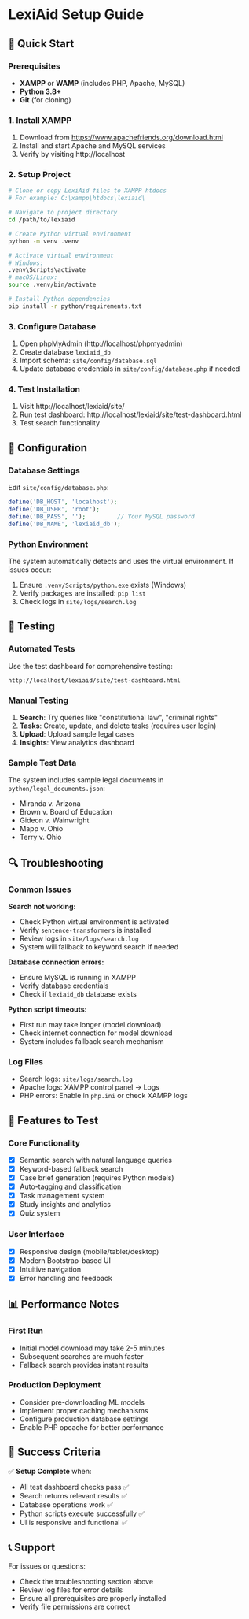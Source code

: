 # LexiAid Setup Guide

## 🚀 Quick Start

### Prerequisites
- **XAMPP** or **WAMP** (includes PHP, Apache, MySQL)
- **Python 3.8+** 
- **Git** (for cloning)

### 1. Install XAMPP
1. Download from https://www.apachefriends.org/download.html
2. Install and start Apache and MySQL services
3. Verify by visiting http://localhost

### 2. Setup Project
```bash
# Clone or copy LexiAid files to XAMPP htdocs
# For example: C:\xampp\htdocs\lexiaid\

# Navigate to project directory
cd /path/to/lexiaid

# Create Python virtual environment
python -m venv .venv

# Activate virtual environment
# Windows:
.venv\Scripts\activate
# macOS/Linux:
source .venv/bin/activate

# Install Python dependencies
pip install -r python/requirements.txt
```

### 3. Configure Database
1. Open phpMyAdmin (http://localhost/phpmyadmin)
2. Create database `lexiaid_db`
3. Import schema: `site/config/database.sql`
4. Update database credentials in `site/config/database.php` if needed

### 4. Test Installation
1. Visit http://localhost/lexiaid/site/
2. Run test dashboard: http://localhost/lexiaid/site/test-dashboard.html
3. Test search functionality

## 🔧 Configuration

### Database Settings
Edit `site/config/database.php`:
```php
define('DB_HOST', 'localhost');
define('DB_USER', 'root');
define('DB_PASS', '');         // Your MySQL password
define('DB_NAME', 'lexiaid_db');
```

### Python Environment
The system automatically detects and uses the virtual environment. If issues occur:
1. Ensure `.venv/Scripts/python.exe` exists (Windows)
2. Verify packages are installed: `pip list`
3. Check logs in `site/logs/search.log`

## 🧪 Testing

### Automated Tests
Use the test dashboard for comprehensive testing:
```
http://localhost/lexiaid/site/test-dashboard.html
```

### Manual Testing
1. **Search**: Try queries like "constitutional law", "criminal rights"
2. **Tasks**: Create, update, and delete tasks (requires user login)
3. **Upload**: Upload sample legal cases
4. **Insights**: View analytics dashboard

### Sample Test Data
The system includes sample legal documents in `python/legal_documents.json`:
- Miranda v. Arizona
- Brown v. Board of Education  
- Gideon v. Wainwright
- Mapp v. Ohio
- Terry v. Ohio

## 🔍 Troubleshooting

### Common Issues

**Search not working:**
- Check Python virtual environment is activated
- Verify `sentence-transformers` is installed
- Review logs in `site/logs/search.log`
- System will fallback to keyword search if needed

**Database connection errors:**
- Ensure MySQL is running in XAMPP
- Verify database credentials
- Check if `lexiaid_db` database exists

**Python script timeouts:**
- First run may take longer (model download)
- Check internet connection for model download
- System includes fallback search mechanism

### Log Files
- Search logs: `site/logs/search.log`
- Apache logs: XAMPP control panel → Logs
- PHP errors: Enable in `php.ini` or check XAMPP logs

## 🎯 Features to Test

### Core Functionality
- [x] Semantic search with natural language queries
- [x] Keyword-based fallback search
- [x] Case brief generation (requires Python models)
- [x] Auto-tagging and classification
- [x] Task management system
- [x] Study insights and analytics
- [x] Quiz system

### User Interface
- [x] Responsive design (mobile/tablet/desktop)
- [x] Modern Bootstrap-based UI
- [x] Intuitive navigation
- [x] Error handling and feedback

## 📊 Performance Notes

### First Run
- Initial model download may take 2-5 minutes
- Subsequent searches are much faster
- Fallback search provides instant results

### Production Deployment
- Consider pre-downloading ML models
- Implement proper caching mechanisms
- Configure production database settings
- Enable PHP opcache for better performance

## 🏁 Success Criteria

✅ **Setup Complete** when:
- All test dashboard checks pass ✅
- Search returns relevant results ✅  
- Database operations work ✅
- Python scripts execute successfully ✅
- UI is responsive and functional ✅

## 📞 Support

For issues or questions:
- Check the troubleshooting section above
- Review log files for error details
- Ensure all prerequisites are properly installed
- Verify file permissions are correct
